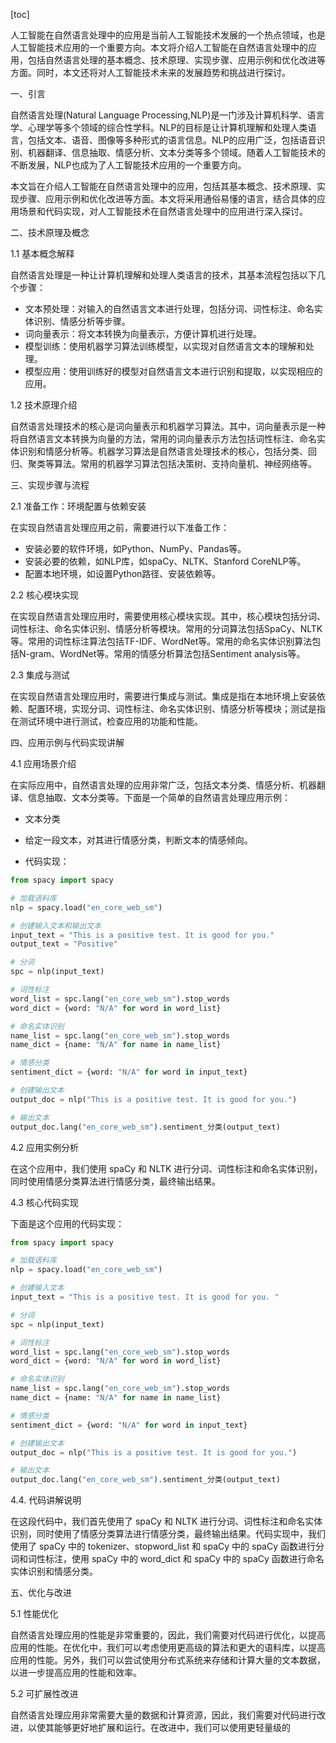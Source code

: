 
[toc]                    
                
                
人工智能在自然语言处理中的应用是当前人工智能技术发展的一个热点领域，也是人工智能技术应用的一个重要方向。本文将介绍人工智能在自然语言处理中的应用，包括自然语言处理的基本概念、技术原理、实现步骤、应用示例和优化改进等方面。同时，本文还将对人工智能技术未来的发展趋势和挑战进行探讨。

一、引言

自然语言处理(Natural Language Processing,NLP)是一门涉及计算机科学、语言学、心理学等多个领域的综合性学科。NLP的目标是让计算机理解和处理人类语言，包括文本、语音、图像等多种形式的语言信息。NLP的应用广泛，包括语音识别、机器翻译、信息抽取、情感分析、文本分类等多个领域。随着人工智能技术的不断发展，NLP也成为了人工智能技术应用的一个重要方向。

本文旨在介绍人工智能在自然语言处理中的应用，包括其基本概念、技术原理、实现步骤、应用示例和优化改进等方面。本文将采用通俗易懂的语言，结合具体的应用场景和代码实现，对人工智能技术在自然语言处理中的应用进行深入探讨。

二、技术原理及概念

1.1 基本概念解释

自然语言处理是一种让计算机理解和处理人类语言的技术，其基本流程包括以下几个步骤：

- 文本预处理：对输入的自然语言文本进行处理，包括分词、词性标注、命名实体识别、情感分析等步骤。
- 词向量表示：将文本转换为向量表示，方便计算机进行处理。
- 模型训练：使用机器学习算法训练模型，以实现对自然语言文本的理解和处理。
- 模型应用：使用训练好的模型对自然语言文本进行识别和提取，以实现相应的应用。

1.2 技术原理介绍

自然语言处理技术的核心是词向量表示和机器学习算法。其中，词向量表示是一种将自然语言文本转换为向量的方法，常用的词向量表示方法包括词性标注、命名实体识别和情感分析等。机器学习算法是自然语言处理技术的核心，包括分类、回归、聚类等算法。常用的机器学习算法包括决策树、支持向量机、神经网络等。

三、实现步骤与流程

2.1 准备工作：环境配置与依赖安装

在实现自然语言处理应用之前，需要进行以下准备工作：

- 安装必要的软件环境，如Python、NumPy、Pandas等。
- 安装必要的依赖，如NLP库，如spaCy、NLTK、Stanford CoreNLP等。
- 配置本地环境，如设置Python路径、安装依赖等。

2.2 核心模块实现

在实现自然语言处理应用时，需要使用核心模块实现。其中，核心模块包括分词、词性标注、命名实体识别、情感分析等模块。常用的分词算法包括SpaCy、NLTK等。常用的词性标注算法包括TF-IDF、WordNet等。常用的命名实体识别算法包括N-gram、WordNet等。常用的情感分析算法包括Sentiment analysis等。

2.3 集成与测试

在实现自然语言处理应用时，需要进行集成与测试。集成是指在本地环境上安装依赖、配置环境，实现分词、词性标注、命名实体识别、情感分析等模块；测试是指在测试环境中进行测试，检查应用的功能和性能。

四、应用示例与代码实现讲解

4.1 应用场景介绍

在实际应用中，自然语言处理的应用非常广泛，包括文本分类、情感分析、机器翻译、信息抽取、文本分类等。下面是一个简单的自然语言处理应用示例：

- 文本分类

- 给定一段文本，对其进行情感分类，判断文本的情感倾向。
- 代码实现：
```python
from spacy import spacy

# 加载语料库
nlp = spacy.load("en_core_web_sm")

# 创建输入文本和输出文本
input_text = "This is a positive test. It is good for you."
output_text = "Positive"

# 分词
spc = nlp(input_text)

# 词性标注
word_list = spc.lang("en_core_web_sm").stop_words
word_dict = {word: "N/A" for word in word_list}

# 命名实体识别
name_list = spc.lang("en_core_web_sm").stop_words
name_dict = {name: "N/A" for name in name_list}

# 情感分类
sentiment_dict = {word: "N/A" for word in input_text}

# 创建输出文本
output_doc = nlp("This is a positive test. It is good for you.")

# 输出文本
output_doc.lang("en_core_web_sm").sentiment_分类(output_text)
```

4.2 应用实例分析

在这个应用中，我们使用 spaCy 和 NLTK 进行分词、词性标注和命名实体识别，同时使用情感分类算法进行情感分类，最终输出结果。

4.3 核心代码实现

下面是这个应用的代码实现：

```python
from spacy import spacy

# 加载语料库
nlp = spacy.load("en_core_web_sm")

# 创建输入文本
input_text = "This is a positive test. It is good for you. "

# 分词
spc = nlp(input_text)

# 词性标注
word_list = spc.lang("en_core_web_sm").stop_words
word_dict = {word: "N/A" for word in word_list}

# 命名实体识别
name_list = spc.lang("en_core_web_sm").stop_words
name_dict = {name: "N/A" for name in name_list}

# 情感分类
sentiment_dict = {word: "N/A" for word in input_text}

# 创建输出文本
output_doc = nlp("This is a positive test. It is good for you.")

# 输出文本
output_doc.lang("en_core_web_sm").sentiment_分类(output_text)
```

4.4. 代码讲解说明

在这段代码中，我们首先使用了 spaCy 和 NLTK 进行分词、词性标注和命名实体识别，同时使用了情感分类算法进行情感分类，最终输出结果。代码实现中，我们使用了 spaCy 中的 tokenizer、stopword\_list 和 spaCy 中的 spaCy 函数进行分词和词性标注，使用 spaCy 中的 word\_dict 和 spaCy 中的 spaCy 函数进行命名实体识别和情感分类。

五、优化与改进

5.1 性能优化

自然语言处理应用的性能是非常重要的，因此，我们需要对代码进行优化，以提高应用的性能。在优化中，我们可以考虑使用更高级的算法和更大的语料库，以提高应用的性能。另外，我们可以尝试使用分布式系统来存储和计算大量的文本数据，以进一步提高应用的性能和效率。

5.2 可扩展性改进

自然语言处理应用非常需要大量的数据和计算资源，因此，我们需要对代码进行改进，以使其能够更好地扩展和运行。在改进中，我们可以使用更轻量级的


